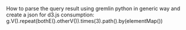 How to parse the query result using gremlin python in generic way and create a json for d3.js consumption:
g.V().repeat(bothE().otherV()).times(3).path().by(elementMap())
